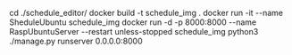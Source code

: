 cd ./schedule_editor/
docker build -t schedule_img .
docker run -it --name SheduleUbuntu schedule_img
docker run -d -p 8000:8000 --name RaspUbuntuServer --restart unless-stopped schedule_img python3 ./manage.py runserver 0.0.0.0:8000
